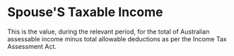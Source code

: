 # Spouse'S Taxable Income
This is the value, during the relevant period, for the total of Australian assessable income minus total allowable deductions as per the Income Tax Assessment Act.
